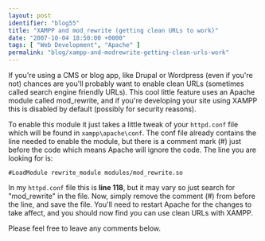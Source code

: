 ```yaml
---
layout: post
identifier: "blog55"
title: "XAMPP and mod_rewrite (getting clean URLs to work)"
date: "2007-10-04 18:50:00 +0000"
tags: [ "Web Development", "Apache" ]
permalink: "blog/xampp-and-modrewrite-getting-clean-urls-work"
---
```

If you're using a CMS or blog app, like Drupal or Wordpress (even if you're not) chances are you'll probably want to enable clean URLs (sometimes called search engine friendly URLs). This cool little feature uses an Apache module called mod_rewrite, and if you're developing your site using XAMPP this is disabled by default (possibly for security reasons).

<!--more-->

To enable this module it just takes a little tweak of your `httpd.conf` file which will be found in `xampp\apache\conf`. The conf file already contains the line needed to enable the module, but there is a comment mark (#) just before the code which means Apache will ignore the code. The line you are looking for is:

```
#LoadModule rewrite_module modules/mod_rewrite.so
```

In my `httpd.conf` file this is **line 118**, but it may vary so just search for "mod_rewrite" in the file. Now, simply remove the comment (#) from before the line, and save the file. You'll need to restart Apache for the changes to take affect, and you should now find you can use clean URLs with XAMPP.

Please feel free to leave any comments below.